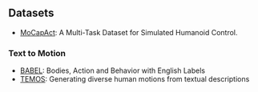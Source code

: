 ## Datasets

- [MoCapAct](https://microsoft.github.io/MoCapAct/): A Multi-Task Dataset for Simulated Humanoid Control.



### Text to Motion

- [BABEL](https://arxiv.org/abs/2106.09696): Bodies, Action and Behavior with English Labels
- [TEMOS](https://arxiv.org/abs/2204.14109): Generating diverse human motions from textual descriptions